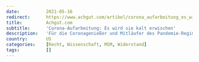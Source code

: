 ```yaml
---
date:          2021-05-16
redirect:      https://www.achgut.com/artikel/corona_aufarbeitung_es_wird_sie_kalt_erwischen
title:         Achgut.com
subtitle:      'Corona-Aufarbeitung: Es wird sie kalt erwischen'
description:   'Für die Coronagenießer und Mitläufer des Pandemie-Regimes in Politik, Wissenschaft, Medien und Bevölkerung wird völlig überraschend eine Welt zusammenbrechen, eine Blase platzen, denn eine solche gesellschaftliche Entwicklung liegt außerhalb ihres Vorstellungsvermögens. Sie halten Zweifel am Killervirus-Narrativ für vollkommen abseitig, ja geradezu unmoralisch. Und doch kündigt sich das an. Etwa in den USA. Und es wird auch hierzulande Folgen haben.'
country:       US
categories:    [Recht, Wissenschaft, MSM, Widerstand]
tags:          []
---
```

